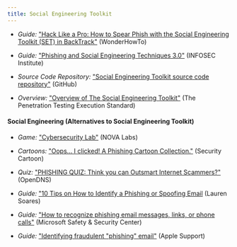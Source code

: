 ```yaml
---
title: Social Engineering Toolkit
---
```


  * *Guide:* ["Hack Like a Pro: How to Spear Phish with the Social Engineering Toolkit (SET) in BackTrack"](http://null-byte.wonderhowto.com/how-to/hack-like-pro-spear-phish-with-social-engineering-toolkit-set-backtrack-0148571/) (WonderHowTo)
  
  * *Guide:* ["Phishing and Social Engineering Techniques 3.0"](http://resources.infosecinstitute.com/phishing-and-social-engineering-techniques-3-0/) (INFOSEC Institute)

  * *Source Code Repository:* ["Social Engineering Toolkit source code repository"](https://github.com/trustedsec/social-engineer-toolkit) (GitHub)

  * *Overview:* ["Overview of The Social Engineering Toolkit"](http://www.pentest-standard.org/index.php/PTES_Technical_Guidelines#The_Social-Engineer_Toolkit) (The Penetration Testing Execution Standard)

#### Social Engineering (Alternatives to Social Engineering Toolkit)

  * *Game:* ["Cybersecurity Lab"](http://www.pbs.org/wgbh/nova/labs/lab/cyber/) (NOVA Labs)

  * *Cartoons:* ["Oops... I clicked! A Phishing Cartoon Collection."](http://securitycartoon.com/) (Security Cartoon)

  * *Quiz:* ["PHISHING QUIZ: Think you can Outsmart Internet Scammers?"](http://www.opendns.com/phishing-quiz/) (OpenDNS)

  * *Guide:* ["10 Tips on How to Identify a Phishing or Spoofing Email](http://blog.returnpath.com/blog/lauren-soares/10-tips-on-how-to-identify-a-phishing-or-spoofing-email) (Lauren Soares)
  
  * *Guide:* ["How to recognize phishing email messages, links, or phone calls"](http://www.microsoft.com/security/online-privacy/phishing-symptoms.aspx) (Microsoft Safety & Security Center)

  * *Guide:* ["Identifying fraudulent "phishing" email"](http://support.apple.com/kb/ht4933) (Apple Support)
